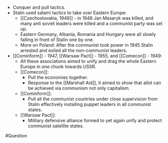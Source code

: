 - Conquer and pull tactics.
- Stalin used salami tactics to take over Eastern Europe:
	- [[Czechoslovakia, 1948]] - in 1948 Jan Masaryk was killed, and many anti soviet leaders were killed and a communist party was set up.
	- Eastern Germany, Albania, Romania and Hungary were all slowly falling in front of Stalin one by one.
	- More on Poland: After the communist took power in 1945 Stalin arrested and exiled all the non-communist leaders.
- [[Cominform]] - 1947, [[Warsaw Pact]] - 1955, and [[Comecon]] - 1949:
	- All these associations aimed to unify and drag the whole Eastern Europe in one chunk towards USSR.
	- [[Comecon]]:
		- Pull the economies together.
		- Response to the [[Marshall Aid]], it aimed to show that allot can be achieved via communism not only capitalism.
	- [[Cominform]]:
		- Pull all the communist countries under close supervision from Stalin effectively installing puppet leaders in all communist states.
	- [[Warsaw Pact]]:
		- Military defensive alliance formed to yet again unify and protect communist satellite states.

#Question 